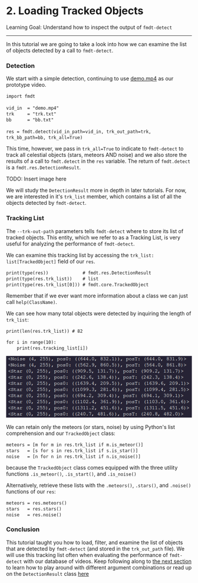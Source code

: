 # 2. Loading Tracked Objects

Learning Goal: Understand how to inspect the output of `fmdt-detect`  

---


In this tutorial we are going to take a look into how we can examine the 
list of objects detected by a call to `fmdt-detect`.

### Detection

We start with a simple detection, continuing to use [demo.mp4](https://lip6.fr/adrien.cassagne/data/tauh/in/2022_05_31_tauh_34_meteors.mp4) 
as our prototype video. 

```{Python}
import fmdt

vid_in  = "demo.mp4"
trk     = "trk.txt"
bb      = "bb.txt"

res = fmdt.detect(vid_in_path=vid_in, trk_out_path=trk, trk_bb_path=bb, trk_all=True)
```

This time, however, we pass in `trk_all=True` to indicate to `fmdt-detect` to track all celestial objects (stars, meteors AND noise) and we also store the results of a call to `fmdt.detect` in the `res` variable. The return of `fmdt.detect` is a `fmdt.res.DetectionResult`.

TODO: Insert image here

We will study the `DetectionResult` more in depth in later tutorials. For now, we are interested in it's `trk_list` member, which contains a list of all the objects detected by `fmdt-detect`.


### Tracking List


The `--trk-out-path` parameters tells `fmdt-detect` where to store its list of tracked objects. This entity, which we refer to as a Tracking List, is very useful for analyzing the performance of `fmdt-detect`. 
<!-- Here we are actually creating a DetectionResult and not an Args -->
<!-- ![diagram](../media/detect_diagram.png) -->

We can examine this tracking list by accessing the `trk_list: list[TrackedObject]` field of our `res`.

```{Python}
print(type(res))             # fmdt.res.DetectionResult
print(type(res.trk_list))    # list
print(type(res.trk_list[0])) # fmdt.core.TrackedObject
```

Remember that if we ever want more information about a class we can just call `help(ClassName)`.

We can see how many total objects were detected by inquiring the length of `trk_list`:

```
print(len(res.trk_list)) # 82
```

```
for i in range(10):
    print(res.tracking_list[i])
```

![tracking_list](../media/tracking_list.png)

We can retain only the meteors (or stars, noise) by using Python's list comprehension and our `TrackedObject`
class:

```{Python}
meteors = [m for m in res.trk_list if m.is_meteor()]
stars   = [s for s in res.trk_list if s.is_star()]
noise   = [n for n in res.trk_list if n.is_noise()]
```

because the `TrackedObject` class comes equipped with the three utility functions `.is_meteor()`,
`.is_start()`, and `.is_noise()`

Alternatively, retrieve these lists with the `.meteors()`, `.stars()`, and `.noise()` functions of our `res`:

```{Python}
meteors = res.meteors()
stars   = res.stars()
noise   = res.noise()
```

### Conclusion

This tutorial taught you how to load, filter, and examine the list of objects that are detected by `fmdt-detect` (and stored in the `trk_out_path` file). We will use this tracking list often when evaluating the performance of `fmdt-detect` with our database of videos. Keep following along to [the next section](3_Playing_with_args.md) to learn how to play around with different argument combinations or read up on the `DetectionResult` class [here](../reference/res.md)